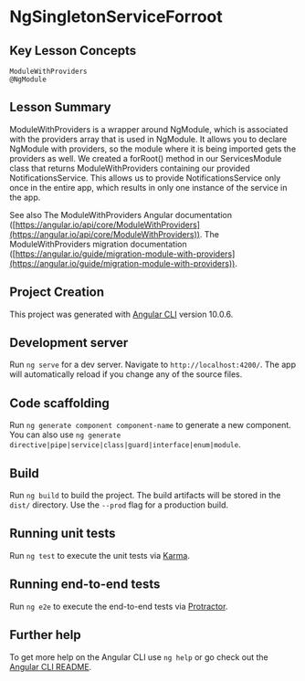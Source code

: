 # NgSingletonServiceForroot

## Key Lesson Concepts

```text
ModuleWithProviders
@NgModule
```
## Lesson Summary

ModuleWithProviders is a wrapper around NgModule, which is associated with the providers array that is used in NgModule. 
It allows you to declare NgModule with providers, so the module where it is being imported gets the providers as well. 
We created a forRoot() method in our ServicesModule class that returns ModuleWithProviders containing our provided NotificationsService. 
This allows us to provide NotificationsService only once in the entire app, which results in only one instance of the service in the app.

See also
The ModuleWithProviders Angular documentation ([https://angular.io/api/core/ModuleWithProviders](https://angular.io/api/core/ModuleWithProviders)).
The ModuleWithProviders migration documentation ([https://angular.io/guide/migration-module-with-providers](https://angular.io/guide/migration-module-with-providers)).

## Project Creation

This project was generated with [Angular CLI](https://github.com/angular/angular-cli) version 10.0.6.

## Development server

Run `ng serve` for a dev server. Navigate to `http://localhost:4200/`. The app will automatically reload if you change any of the source files.

## Code scaffolding

Run `ng generate component component-name` to generate a new component. You can also use `ng generate directive|pipe|service|class|guard|interface|enum|module`.

## Build

Run `ng build` to build the project. The build artifacts will be stored in the `dist/` directory. Use the `--prod` flag for a production build.

## Running unit tests

Run `ng test` to execute the unit tests via [Karma](https://karma-runner.github.io).

## Running end-to-end tests

Run `ng e2e` to execute the end-to-end tests via [Protractor](http://www.protractortest.org/).

## Further help

To get more help on the Angular CLI use `ng help` or go check out the [Angular CLI README](https://github.com/angular/angular-cli/blob/master/README.md).
